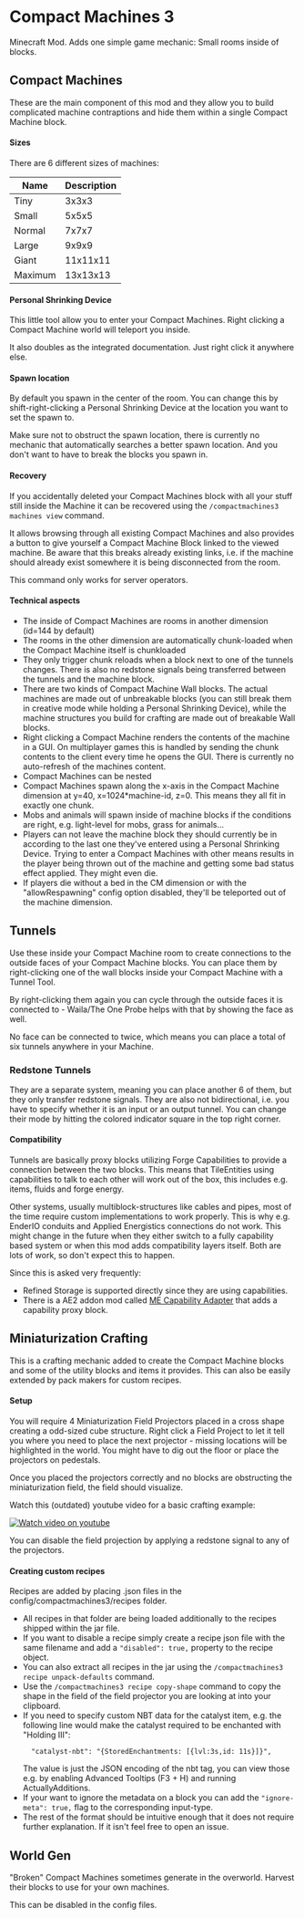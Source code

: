 # Compact Machines 3
Minecraft Mod. Adds one simple game mechanic: Small rooms inside of blocks.

## Compact Machines

These are the main component of this mod and they allow you to build complicated
machine contraptions and hide them within a single Compact Machine block.

#### Sizes
There are 6 different sizes of machines:

| Name                        | Description  |
| ----------------------------| -------------|
| Tiny                        | 3x3x3        |
| Small                       | 5x5x5        |
| Normal                      | 7x7x7        |
| Large                       | 9x9x9        |
| Giant                       | 11x11x11     |
| Maximum                     | 13x13x13     |

#### Personal Shrinking Device

This little tool allow you to enter your Compact Machines. Right clicking
a Compact Machine world will teleport you inside.

It also doubles as the integrated documentation. Just right click it anywhere
else.

#### Spawn location

By default you spawn in the center of the room. You can change this by shift-right-clicking
a Personal Shrinking Device at the location you want to set the spawn to.

Make sure not to obstruct the spawn location, there is currently no mechanic that automatically
searches a better spawn location. And you don't want to have to break the blocks you spawn in.

#### Recovery

If you accidentally deleted your Compact Machines block with all your stuff still
inside the Machine it can be recovered using the ```/compactmachines3 machines view```
command.

It allows browsing through all existing Compact Machines and also provides a
button to give yourself a Compact Machine Block linked to the viewed machine.
Be aware that this breaks already existing links, i.e. if the machine should
already exist somewhere it is being disconnected from the room.

This command only works for server operators.


#### Technical aspects

- The inside of Compact Machines are rooms in another dimension (id=144 by default)
- The rooms in the other dimension are automatically chunk-loaded when the
  Compact Machine itself is chunkloaded
- They only trigger chunk reloads when a block next to one of the tunnels changes.
  There is also no redstone signals being transferred between the tunnels and the
  machine block.
- There are two kinds of Compact Machine Wall blocks. The actual machines are made
  out of unbreakable blocks (you can still break them in creative mode while holding
  a Personal Shrinking Device), while the machine structures you build for crafting
  are made out of breakable Wall blocks.
- Right clicking a Compact Machine renders the contents of the machine in a GUI.
  On multiplayer games this is handled by sending the chunk contents to the client
  every time he opens the GUI. There is currently no auto-refresh of the machines
  content.
- Compact Machines can be nested
- Compact Machines spawn along the x-axis in the Compact Machine dimension at y=40,
  x=1024*machine-id, z=0. This means they all fit in exactly one chunk.
- Mobs and animals will spawn inside of machine blocks if the conditions are right,
  e.g. light-level for mobs, grass for animals...
- Players can not leave the machine block they should currently be in according
  to the last one they've entered using a Personal Shrinking Device. Trying to enter
  a Compact Machines with other means results in the player being thrown out of
  the machine and getting some bad status effect applied. They might even die.
- If players die without a bed in the CM dimension or with the "allowRespawning"
  config option disabled, they'll be teleported out of the machine dimension.

## Tunnels

Use these inside your Compact Machine room to create connections to the outside faces
of your Compact Machine blocks. You can place them by right-clicking one of the wall
blocks inside your Compact Machine with a Tunnel Tool.

By right-clicking them again you can cycle through the outside faces it is connected
to - Waila/The One Probe helps with that by showing the face as well.

No face can be connected to twice, which means you can place a total of six tunnels
anywhere in your Machine.

### Redstone Tunnels

They are a separate system, meaning you can place another 6 of them, but they only
transfer redstone signals. They are also not bidirectional, i.e. you have to specify
whether it is an input or an output tunnel. You can change their mode by hitting
the colored indicator square in the top right corner.

#### Compatibility

Tunnels are basically proxy blocks utilizing Forge Capabilities to provide a connection
between the two blocks. This means that TileEntities using capabilities to talk to each
other will work out of the box, this includes e.g. items, fluids and forge energy.

Other systems, usually multiblock-structures like cables and pipes, most of the time
require custom implementations to work properly. This is why e.g. EnderIO conduits and
Applied Energistics connections do not work. This might change in the future when they
either switch to a fully capability based system or when this mod adds compatibility
layers itself. Both are lots of work, so don't expect this to happen.

Since this is asked very frequently:
- Refined Storage is supported directly since they are using capabilities.
- There is a AE2 addon mod called
  [ME Capability Adapter](https://minecraft.curseforge.com/projects/capability-adapter)
  that adds a capability proxy block.

## Miniaturization Crafting

This is a crafting mechanic added to create the Compact Machine blocks and some of the
utility blocks and items it provides. This can also be easily extended by pack makers
for custom recipes.

#### Setup

You will require 4 Miniaturization Field Projectors placed in a cross shape creating a
odd-sized cube structure. Right click a Field Project to let it tell you where you
need to place the next projector - missing locations will be highlighted in the world.
You might have to dig out the floor or place the projectors on pedestals.

Once you placed the projectors correctly and no blocks are obstructing the miniaturization
field, the field should visualize.

Watch this (outdated) youtube video for a basic crafting example:

[![Watch video on youtube](https://img.youtube.com/vi/p-F8ScV3z4U/0.jpg)](https://www.youtube.com/watch?v=p-F8ScV3z4U)

You can disable the field projection by applying a redstone signal to any of the projectors.


#### Creating custom recipes

Recipes are added by placing .json files in the config/compactmachines3/recipes folder.
- All recipes in that folder are being loaded additionally to the recipes shipped
  within the jar file.
- If you want to disable a recipe simply create a recipe json file with the same filename
  and add a `"disabled": true,` property to the recipe object.
- You can also extract all recipes in the jar using the ```/compactmachines3 recipe unpack-defaults```
  command.
- Use the ```/compactmachines3 recipe copy-shape``` command to copy the shape in the field
  of the field projector you are looking at into your clipboard.
- If you need to specify custom NBT data for the catalyst item, e.g. the following line
  would make the catalyst required to be enchanted with "Holding III":
  ```
    "catalyst-nbt": "{StoredEnchantments: [{lvl:3s,id: 11s}]}",
  ```
  The value is just the JSON encoding of the nbt tag, you can view those e.g. by enabling
  Advanced Tooltips (F3 + H) and running ActuallyAdditions.
- If your want to ignore the metadata on a block you can add the ```"ignore-meta": true,```
  flag to the corresponding input-type.
- The rest of the format should be intuitive enough that it does not require further explanation.
  If it isn't feel free to open an issue.


## World Gen

"Broken" Compact Machines sometimes generate in the overworld. Harvest their blocks to use for
your own machines.

This can be disabled in the config files.
